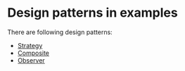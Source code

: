 # Design patterns in examples

There are following design patterns:
* [Strategy](StrategyPattern)
* [Composite](CompositePattern)
* [Observer](ObserverPattern)